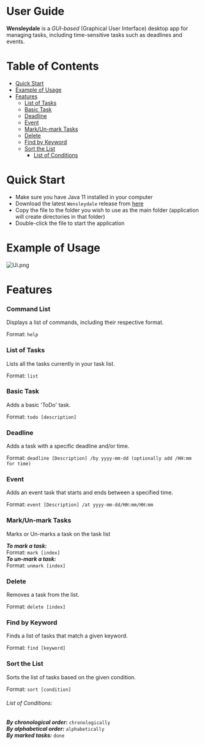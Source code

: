 # User Guide
**Wensleydale** is a *GUI-based* (Graphical User Interface) desktop app for managing tasks, 
including time-sensitive tasks such as deadlines and events.

# Table of Contents
* [Quick Start](#quick-Start)
* [Example of Usage](#example-of-usage)
* [Features](#features)
  * [List of Tasks](#list-of-tasks)
  * [Basic Task](#basic-task)
  * [Deadline](#deadline)
  * [Event](#event)
  * [Mark/Un-mark Tasks](#markun-mark-tasks)
  * [Delete](#delete)
  * [Find by Keyword](#find-by-keyword)
  * [Sort the List](#sort-the-list)
    * [List of Conditions](#list-of-conditions)

# Quick Start
* Make sure you have Java 11 installed in your computer
* Download the latest `Wensleydale` release from [here](https://github.com/AAlghrairy/ip/releases)
* Copy the file to the folder you wish to use as the main folder (application will create directories in that folder)
* Double-click the file to start the application

# Example of Usage
![Ui.png](/ip/Ui.png)

# Features

### Command List

Displays a list of commands, including their respective format.

Format: `help`

### List of Tasks

Lists all the tasks currently in your task list.

Format: `list`

### Basic Task

Adds a basic 'ToDo' task.

Format: `todo [description]`

### Deadline

Adds a task with a specific deadline and/or time.

Format: `deadline [Description] /by yyyy-mm-dd (optionally add /HH:mm for time)`

### Event

Adds an event task that starts and ends between a specified time.

Format: `event [Description] /at yyyy-mm-dd/HH:mm/HH:mm`

### Mark/Un-mark Tasks

Marks or Un-marks a task on the task list

***To mark a task:***  
Format: `mark [index]`  
***To un-mark a task:***  
Format: `unmark [index]`

### Delete

Removes a task from the list.

Format: `delete [index]`

### Find by Keyword

Finds a list of tasks that match a given keyword.

Format: `find [keyword]`

### Sort the List

Sorts the list of tasks based on the given condition.

Format: `sort [condition]`
###### List of Conditions:

***By chronological order:*** `chronologically`  
***By alphabetical order:*** `alphabetically`  
***By marked tasks:*** `done`
